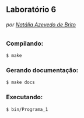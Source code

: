 ## Laboratório 6
###### por [Natália Azevedo de Brito](https://github.com/bnatalha)

### Compilando:

`$ make`

### Gerando documentação:

`$ make docs`

### Executando:

`$ bin/Programa_1`